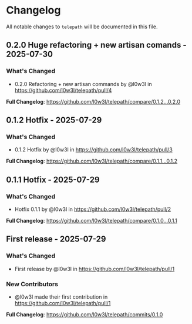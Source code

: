 # Changelog

All notable changes to `telepath` will be documented in this file.

## 0.2.0 Huge refactoring + new artisan comands - 2025-07-30

### What's Changed

* 0.2.0 Refactoring + new artisan commands by @l0w3l in https://github.com/l0w3l/telepath/pull/4

**Full Changelog**: https://github.com/l0w3l/telepath/compare/0.1.2...0.2.0

## 0.1.2 Hotfix - 2025-07-29

### What's Changed

* 0.1.2 Hotfix by @l0w3l in https://github.com/l0w3l/telepath/pull/3

**Full Changelog**: https://github.com/l0w3l/telepath/compare/0.1.1...0.1.2

## 0.1.1 Hotfix - 2025-07-29

### What's Changed

* Hotfix 0.1.1 by @l0w3l in https://github.com/l0w3l/telepath/pull/2

**Full Changelog**: https://github.com/l0w3l/telepath/compare/0.1.0...0.1.1

## First release - 2025-07-29

### What's Changed

* First release by @l0w3l in https://github.com/l0w3l/telepath/pull/1

### New Contributors

* @l0w3l made their first contribution in https://github.com/l0w3l/telepath/pull/1

**Full Changelog**: https://github.com/l0w3l/telepath/commits/0.1.0
